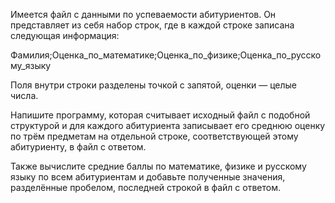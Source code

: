 Имеется файл с данными по успеваемости абитуриентов. 
Он представляет из себя набор строк, где в каждой строке записана следующая информация:

Фамилия;Оценка_по_математике;Оценка_по_физике;Оценка_по_русскому_языку

Поля внутри строки разделены точкой с запятой, оценки — целые числа.

Напишите программу, которая считывает исходный файл с подобной структурой 
и для каждого абитуриента записывает его среднюю оценку по трём предметам 
на отдельной строке, соответствующей этому абитуриенту, в файл с ответом.

Также вычислите средние баллы по математике, физике и русскому языку 
по всем абитуриентам и добавьте полученные значения, разделённые пробелом, 
последней строкой в файл с ответом.